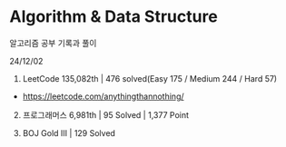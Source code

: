# Algorithm & Data Structure

알고리즘 공부 기록과 풀이

24/12/02

1. LeetCode 135,082th | 476 solved(Easy 175 / Medium 244 / Hard 57)
- https://leetcode.com/anythingthannothing/

2. 프로그래머스 6,981th | 95 Solved | 1,377 Point

3. BOJ Gold III | 129 Solved
